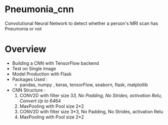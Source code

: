 # Pneumonia_cnn
Convolutional Neural Network to detect whether a person's MRI scan has Pneumonia or not
# Overview
  * Building a CNN with TensorFlow backend
  * Test on Single Image
  * Model Production with Flask
* Packages Used : 
  * pandas, numpy , keras, tensorFlow, seaborn, flask, matplotlib
* CNN Structure : 
    1. CONV2D with filter size 3*3, No Padding, No Strides, activation Relu, Convert i/p to 64*64
    2. MaxPooling with Pool size 2*2
    3. CONV2D with filter size 3*3, No Padding, No Strides, activation Relu
    4. MaxPooling with Pool size 2*2

